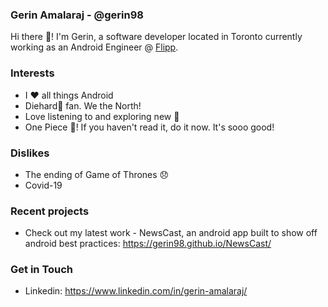 ### Gerin Amalaraj - @gerin98

Hi there 👋! I'm Gerin, a software developer located in Toronto currently working as an Android Engineer @ [Flipp](https://github.com/wishabi).

### Interests
- I :heart: all things Android
- Diehard:basketball: fan. We the North!
- Love listening to and exploring new :musical_note:
- One Piece :womans_hat:! If you haven't read it, do it now. It's sooo good!

### Dislikes
- The ending of Game of Thrones :disappointed:
- Covid-19

### Recent projects
- Check out my latest work - NewsCast, an android app built to show off android best practices: https://gerin98.github.io/NewsCast/

### Get in Touch
- Linkedin: https://www.linkedin.com/in/gerin-amalaraj/

<!--
**gerin98/gerin98** is a ✨ _special_ ✨ repository because its `README.md` (this file) appears on your GitHub profile.

Here are some ideas to get you started:

- 🔭 I’m currently working on ...
- 🌱 I’m currently learning ...
- 👯 I’m looking to collaborate on ...
- 🤔 I’m looking for help with ...
- 💬 Ask me about ...
- 📫 How to reach me: ...
- 😄 Pronouns: ...
- ⚡ Fun fact: ...
-->
